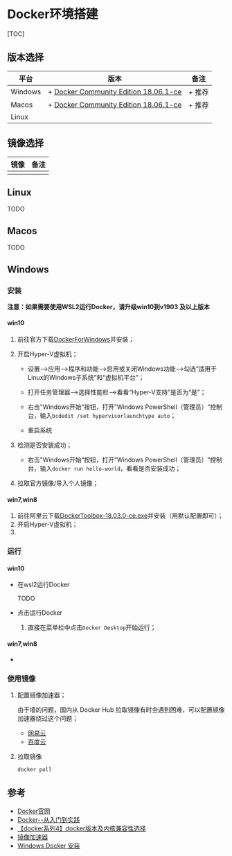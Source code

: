 # Docker环境搭建

[TOC]

## 版本选择

| 平台    | 版本                                                         | 备注   |
| ------- | ------------------------------------------------------------ | ------ |
| Windows | + [Docker Community Edition 18.06.1-ce](https://download.docker.com/win/stable/19507/Docker%20for%20Windows%20Installer.exe) | + 推荐 |
| Macos   | + [Docker Community Edition 18.06.1-ce](https://download.docker.com/mac/stable/26764/Docker.dmg) | + 推荐 |
| Linux   |                                                              |        |



## 镜像选择

| 镜像 | 备注 |
| ---- | ---- |
|      |      |



## Linux

TODO



## Macos

TODO



## Windows

### 安装

**注意：如果需要使用WSL2运行Docker，请升级win10到v1903 及以上版本**

#### win10

1. 前往官方下载[DockerForWindows](https://docs.docker.com/desktop/windows/release-notes/)并安装；
2. 开启Hyper-V虚拟机；

   - 设置-->应用-->程序和功能-->启用或关闭Windows功能-->勾选“适用于Linux的Windows子系统”和“虚拟机平台”；

   - 打开任务管理器-->选择性能栏-->看看“Hyper-V支持”是否为“是”；

   - 右击"Windows开始“按钮，打开”Windows PowerShell（管理员）“控制台，输入`bcdedit /set hypervisorlaunchtype auto`；
   - 重启系统
3. 检测是否安装成功；
   - 右击"Windows开始“按钮，打开”Windows PowerShell（管理员）“控制台，输入`docker run hello-world`，看看是否安装成功；
2. 拉取官方镜像/导入个人镜像；

#### win7,win8

1. 前往阿里云下载[DockerToolbox-18.03.0-ce.exe](http://mirrors.aliyun.com/docker-toolbox/windows/docker-toolbox/DockerToolbox-18.03.0-ce.exe)并安装（用默认配置即可）；
2. 开启Hyper-V虚拟机；
3. 

### 运行

#### win10

- 在wsl2运行Docker

  TODO

- 点击运行Docker

  1. 直接在菜单栏中点击`Docker Desktop`开始运行；

#### win7,win8

- 

### 使用镜像

1. 配置镜像加速器；

   由于墙的问题，国内从 Docker Hub 拉取镜像有时会遇到困难，可以配置镜像加速器绕过这个问题；

   - [网易云](https://sf.163.com/help/documents/56918246390157312)
   - [百度云](https://cloud.baidu.com/doc/CCE/s/Yjxppt74z#%E4%BD%BF%E7%94%A8dockerhub%E5%8A%A0%E9%80%9F%E5%99%A8)

2. 拉取镜像

   ```sh
   docker pull
   ```



## 参考

- [Docker官网](https://docs.docker.com/)
- [Docker--从入门到实践](https://yeasy.gitbook.io/docker_practice/)
- [【docker系列4】docker版本及内核兼容性选择](https://www.cnblogs.com/yoyoma0355/p/14503758.html)
- [镜像加速器](https://yeasy.gitbook.io/docker_practice/install/mirror)
- [Windows Docker 安装](https://www.runoob.com/docker/windows-docker-install.html)